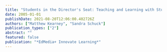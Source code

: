 ```yaml
---
title: "Students in the Director's Seat: Teaching and Learning with Student-Generated Video"
date: 2005-01-01
publishDate: 2021-08-20T12:06:00.402726Z
authors: ["Matthew Kearney", "Sandra Schuck"]
publication_types: ["2"]
abstract: ""
featured: false
publication: "*EdMedia+ Innovate Learning*"
---
```


